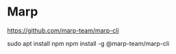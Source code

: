 # Marp

https://github.com/marp-team/marp-cli 

sudo apt install npm
npm install -g @marp-team/marp-cli
